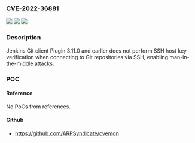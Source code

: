 ### [CVE-2022-36881](https://cve.mitre.org/cgi-bin/cvename.cgi?name=CVE-2022-36881)
![](https://img.shields.io/static/v1?label=Product&message=Jenkins%20Git%20client%20Plugin&color=blue)
![](https://img.shields.io/static/v1?label=Version&message=%3C%3D%203.11.0%20&color=brighgreen)
![](https://img.shields.io/static/v1?label=Vulnerability&message=CWE-322%3A%20Key%20Exchange%20without%20Entity%20Authentication&color=brighgreen)

### Description

Jenkins Git client Plugin 3.11.0 and earlier does not perform SSH host key verification when connecting to Git repositories via SSH, enabling man-in-the-middle attacks.

### POC

#### Reference
No PoCs from references.

#### Github
- https://github.com/ARPSyndicate/cvemon

